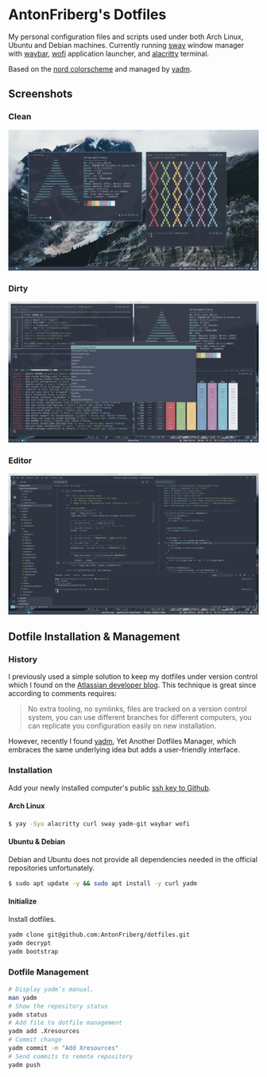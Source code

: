# AntonFriberg's Dotfiles

My personal configuration files and scripts used under both Arch Linux, Ubuntu
and Debian machines. Currently running [sway] window manager with [waybar],
[wofi] application launcher, and [alacritty] terminal.

Based on the [nord colorscheme] and managed by [yadm].

[sway]: https://github.com/swaywm/sway
[waybar]: https://github.com/Alexays/Waybar
[wofi]: https://github.com/mikn/wofi
[alacritty]: https://github.com/alacritty/alacritty
[nord colorscheme]: https://github.com/arcticicestudio/nord
[yadm]: https://github.com/TheLocehiliosan/yadm

## Screenshots
### Clean
![Clean](.config/yadm/screenshots/clean.png)
### Dirty
![Dirty](.config/yadm/screenshots/dirty.png)
### Editor
![Editor](.config/yadm/screenshots/editor.png)


## Dotfile Installation & Management

### History

I previously used a simple solution to keep my dotfiles under version control
which I found on the [Atlassian developer blog]. This technique is great since according to comments requires:

> No extra tooling, no symlinks, files are tracked on a version control system,
  you can use different branches for different computers, you can replicate you configuration easily on new installation.

However, recently I found [yadm], Yet Another Dotfiles Manager, which embraces
the same underlying idea but adds a user-friendly interface.

[atlassian developer blog]: https://developer.atlassian.com/blog/2016/02/best-way-to-store-dotfiles-git-bare-repo/

### Installation
Add your newly installed computer's public [ssh key to Github].

[ssh key to Github]: https://help.github.com/en/github/authenticating-to-github/adding-a-new-ssh-key-to-your-github-account

#### Arch Linux

```zsh
$ yay -Syu alacritty curl sway yadm-git waybar wofi
```

#### Ubuntu & Debian

Debian and Ubuntu does not provide all dependencies needed in the official repositories unfortunately.

```zsh
$ sudo apt update -y && sudo apt install -y curl yadm
```

#### Initialize

Install dotfiles.

```zsh
yadm clone git@github.com:AntonFriberg/dotfiles.git
yadm decrypt
yadm bootstrap
```

### Dotfile Management

```zsh
# Display yadm’s manual.
man yadm
# Show the repository status
yadm status
# Add file to dotfile management
yadm add .Xresources
# Commit change
yadm commit -m "Add Xresources"
# Send commits to remote repository
yadm push
```
